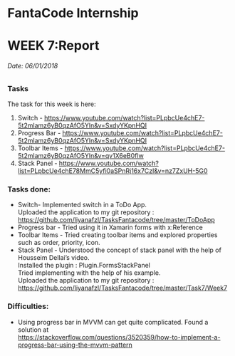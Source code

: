 
# FantaCode Internship
# WEEK 7:Report 

###### Date: 06/01/2018
### Tasks 
The task for this week is here:<br>
1. Switch - https://www.youtube.com/watch?list=PLpbcUe4chE7-5t2mlamz6yB0qzAfO5Yln&v=SxdyYKpnHQI
1. Progress Bar - https://www.youtube.com/watch?list=PLpbcUe4chE7-5t2mlamz6yB0qzAfO5Yln&v=SxdyYKpnHQI
1. Toolbar Items - https://www.youtube.com/watch?list=PLpbcUe4chE7-5t2mlamz6yB0qzAfO5Yln&v=qv1X6eB0flw
1. Stack Panel - https://www.youtube.com/watch?list=PLpbcUe4chE78MmC5yfi0aSPnRj16x7Czl&v=nz7ZxUH-5G0

 
### Tasks done:
* Switch- Implemented switch in a ToDo App.<br>
	Uploaded the application to my git repository :<br>
	https://github.com/liyanafzl/TasksFantacode/tree/master/ToDoApp
* Progress bar - Tried using it in Xamarin forms with x:Reference
* Toolbar Items - Tried creating toolbar items and explored properties such as order, priority, icon.
* Stack Panel - Understood the concept of stack panel with the help of Housseim Dellai’s video.<br>
	Installed the plugin : Plugin.FormsStackPanel<br>
	Tried implementing with the help of his example.<br>
Uploaded the application to my git repository :<br>
	https://github.com/liyanafzl/TasksFantacode/tree/master/Task7/Week7



### Difficulties:
* Using progress bar in MVVM can get quite complicated. Found a solution at<br> 
	https://stackoverflow.com/questions/3520359/how-to-implement-a-progress-bar-using-the-mvvm-pattern

